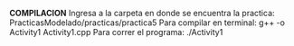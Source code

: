 **COMPILACION**
Ingresa a la carpeta en donde se encuentra la practica: PracticasModelado/practicas/practica5
Para compilar en terminal: g++ -o Activity1 Activity1.cpp 
Para correr el programa: ./Activity1 
